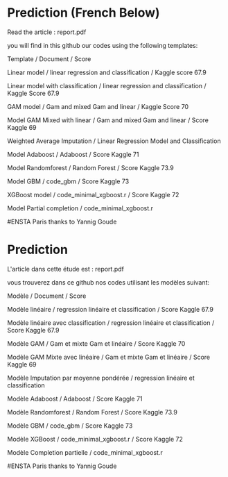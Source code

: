 # Prediction (French Below)
Read the article : report.pdf

you will find in this github our codes using the following templates: 

Template / Document / Score

Linear model / linear regression and classification / Kaggle score 67.9

Linear model with classification / linear regression and classification / Kaggle Score 67.9

GAM model / Gam and mixed Gam and linear / Kaggle Score 70 

Model GAM Mixed with linear / Gam and mixed Gam and linear / Score Kaggle 69

Weighted Average Imputation / Linear Regression Model and Classification

Model Adaboost / Adaboost / Score Kaggle 71

Model Randomforest / Random Forest / Score Kaggle 73.9

Model GBM / code_gbm / Score Kaggle 73

XGBoost model / code_minimal_xgboost.r / Score Kaggle 72

Model Partial completion / code_minimal_xgboost.r 

#ENSTA Paris thanks to Yannig Goude



# Prediction
L'article dans cette étude est : report.pdf

vous trouverez dans ce github nos codes utilisant les modèles suivant: 

Modèle / Document / Score

Modèle linéaire / regression linéaire et classification / Score Kaggle  67.9

Modèle linéaire avec classification /	regression linéaire et classification / Score Kaggle 67.9

Modèle GAM / Gam et mixte Gam et linéaire / Score Kaggle 70 

Modèle GAM Mixte avec linéaire / Gam et mixte Gam et linéaire / Score Kaggle 69

Modèle Imputation par moyenne pondérée / regression linéaire et classification

Modèle Adaboost / Adaboost / Score Kaggle 71

Modèle Randomforest / Random Forest / Score Kaggle 73.9

Modèle GBM / code_gbm / Score Kaggle 73

Modèle XGBoost /  code_minimal_xgboost.r / Score Kaggle 72

Modèle Completion partielle /	code_minimal_xgboost.r 

#ENSTA Paris thanks to Yannig Goude
